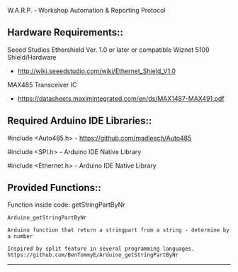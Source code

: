 W.A.R.P. - Workshop Automation & Reporting Protocol

Hardware Requirements::
------------------------------------------------------------------------------------------------------------------------------------
  Seeed Studios Ethershield Ver. 1.0 or later or compatible Wiznet 5100 Shield/Hardware 
  - http://wiki.seeedstudio.com/wiki/Ethernet_Shield_V1.0

  MAX485 Transceiver IC 
  - https://datasheets.maximintegrated.com/en/ds/MAX1487-MAX491.pdf

Required Arduino IDE Libraries:: 
-------------------------------------------------------------------------------------------------------------------------------------
  #include <Auto485.h> - https://github.com/madleech/Auto485
  
  #include <SPI.h> - Arduino IDE Native Library
  
  #include <Ethernet.h> - Arduino IDE Native Library


Provided Functions:: 
-------------------------------------------------------------------------------------------------------------------------------------

  Function inside code: getStringPartByNr 

    Arduino_getStringPartByNr

    Arduino function that return a stringpart from a string - determine by a number

    Inspired by split feature in several programming languages.
    https://github.com/BenTommyE/Arduino_getStringPartByNr


-------------------------------------------------------------------------------------------------------------------------------------
